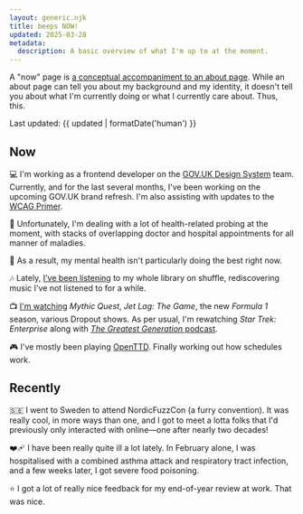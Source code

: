 ```yaml
---
layout: generic.njk
title: beeps NOW!
updated: 2025-03-28
metadata:
  description: A basic overview of what I'm up to at the moment.
---
```


A "now" page is [a conceptual accompaniment to an about page](https://nownownow.com/about). While an about page can tell you about my background and my identity, it doesn't tell you about what I'm currently doing or what I currently care about. Thus, this.

Last updated: {{ updated | formatDate('human') }}

## Now

💻 I'm working as a frontend developer on the [GOV.UK Design System](https://design-system.service.gov.uk/) team. Currently, and for the last several months, I've been working on the upcoming GOV.UK brand refresh. I'm also assisting with updates to the [WCAG Primer](https://alphagov.github.io/wcag-primer/).

🏥 Unfortunately, I'm dealing with a lot of health-related probing at the moment, with stacks of overlapping doctor and hospital appointments for all manner of maladies.

🧠 As a result, my mental health isn't particularly doing the best right now.

🎶 Lately, [I've been listening](https://www.last.fm/user/robomilk/library) to my whole library on shuffle, rediscovering music I've not listened to for a while.

📺 [I'm watching](https://trakt.tv/users/batbeeps/history) _Mythic Quest_, _Jet Lag: The Game_, the new _Formula 1_ season, various Dropout shows. As per usual, I'm rewatching _Star Trek: Enterprise_ along with [_The Greatest Generation_ podcast](https://maximumfun.org/podcasts/greatest-generation/).

🎮 I've mostly been playing [OpenTTD](https://www.openttd.org/). Finally working out how schedules work.

## Recently

🇸🇪 I went to Sweden to attend NordicFuzzCon (a furry convention). It was really cool, in more ways than one, and I got to meet a lotta folks that I'd previously only interacted with online—one after nearly two decades!

❤️‍🩹 I have been really quite ill a lot lately. In February alone, I was hospitalised with a combined asthma attack and respiratory tract infection, and a few weeks later, I got severe food poisoning.

⭐ I got a lot of really nice feedback for my end-of-year review at work. That was nice.
